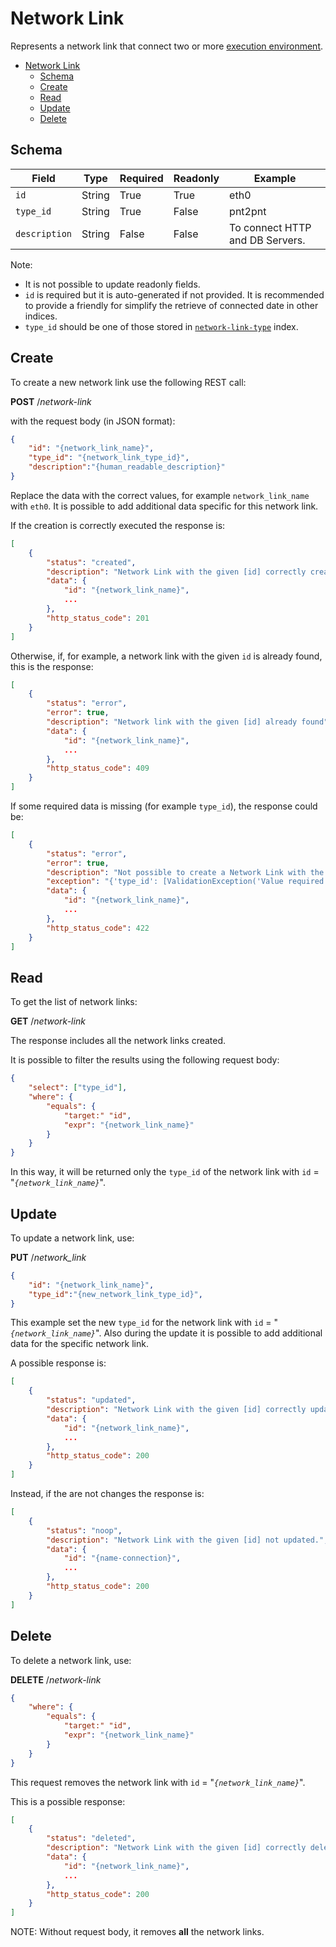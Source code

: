 # Network Link

Represents a network link that connect two or more [execution environment](exec-env.md).

- [Network Link](#network-link)
  - [Schema](#schema)
  - [Create](#create)
  - [Read](#read)
  - [Update](#update)
  - [Delete](#delete)

## Schema

| Field         | Type   | Required | Readonly | Example                         |
| ------------- | ------ | -------- | -------- | ------------------------------- |
| `id`          | String | True     | True     | eth0                            |
| `type_id`     | String | True     | False    | pnt2pnt                         |
| `description` | String | False    | False    | To connect HTTP and DB Servers. |

Note:

- It is not possible to update readonly fields.
- `id` is required but it is auto-generated if not provided. It is recommended to provide a friendly for simplify the retrieve of
  connected date in other indices.
- `type_id` should be one of those stored in [`network-link-type`](network-link-type.md) index.

## Create

To create a new network link use the following REST call:

**POST** /_network-link_

with the request body (in JSON format):

```json
{
    "id": "{network_link_name}",
    "type_id": "{network_link_type_id}",
    "description":"{human_readable_description}"
}
```

Replace the data with the correct values, for example `network_link_name` with `eth0`.
It is possible to add additional data specific for this network link.

If the creation is correctly executed the response is:

```json
[
    {
        "status": "created",
        "description": "Network Link with the given [id] correctly created.",
        "data": {
            "id": "{network_link_name}",
            ...
        },
        "http_status_code": 201
    }
]
```

Otherwise, if, for example, a network link with the given `id` is already found, this is the response:

```json
[
    {
        "status": "error",
        "error": true,
        "description": "Network link with the given [id] already found",
        "data": {
            "id": "{network_link_name}",
            ...
        },
        "http_status_code": 409
    }
]
```

If some required data is missing (for example `type_id`), the response could be:

```json
[
    {
        "status": "error",
        "error": true,
        "description": "Not possible to create a Network Link with the given [data]",
        "exception": "{'type_id': [ValidationException('Value required for this field.')]}",
        "data": {
            "id": "{network_link_name}",
            ...
        },
        "http_status_code": 422
    }
]
```

## Read

To get the list of network links:

**GET** /_network-link_

The response includes all the network links created.

It is possible to filter the results using the following request body:

```json
{
    "select": ["type_id"],
    "where": {
        "equals": {
            "target:" "id",
            "expr": "{network_link_name}"
        }
    }
}
```

In this way, it will be returned only the `type_id` of the network link with `id` = "_`{network_link_name}`_".

## Update

To update a network link, use:

**PUT** /_network_link_

```json
{
    "id": "{network_link_name}",
    "type_id":"{new_network_link_type_id}",
}
```

This example set the new `type_id` for the network link with `id` = "_`{network_link_name}`_".
Also during the update it is possible to add additional data for the specific network link.

A possible response is:

```json
[
    {
        "status": "updated",
        "description": "Network Link with the given [id] correctly updated.",
        "data": {
            "id": "{network_link_name}",
            ...
        },
        "http_status_code": 200
    }
]
```

Instead, if the are not changes the response is:

```json
[
    {
        "status": "noop",
        "description": "Network Link with the given [id] not updated.",
        "data": {
            "id": "{name-connection}",
            ...
        },
        "http_status_code": 200
    }
]
```

## Delete

To delete a network link, use:

**DELETE** /_network-link_

```json
{
    "where": {
        "equals": {
            "target:" "id",
            "expr": "{network_link_name}"
        }
    }
}
```

This request removes the network link with `id` = "_`{network_link_name}`_".

This is a possible response:

```json
[
    {
        "status": "deleted",
        "description": "Network Link with the given [id] correctly deleted.",
        "data": {
            "id": "{network_link_name}",
            ...
        },
        "http_status_code": 200
    }
]
```

NOTE: Without request body, it removes **all** the network links.
